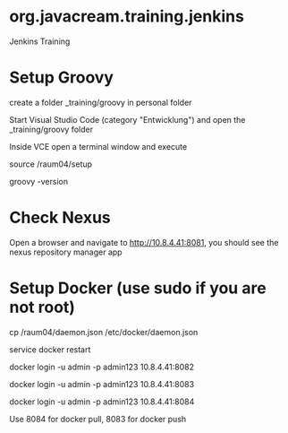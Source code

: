 # org.javacream.training.jenkins
Jenkins Training

# Setup Groovy


create a folder _training/groovy in personal folder

Start Visual Studio Code (category "Entwicklung") and open the _training/groovy folder

Inside VCE open a terminal window and execute

source /raum04/setup

groovy -version



# Check Nexus

Open a browser and navigate to http://10.8.4.41:8081, you should see the nexus repository manager app

# Setup Docker (use sudo if you are not root)

cp /raum04/daemon.json /etc/docker/daemon.json

service docker restart

docker login -u admin -p admin123 10.8.4.41:8082

docker login -u admin -p admin123 10.8.4.41:8083

docker login -u admin -p admin123 10.8.4.41:8084

Use 8084 for docker pull, 8083 for docker push


